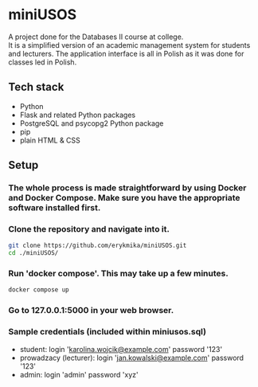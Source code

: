 # **miniUSOS**

A project done for the Databases II course at college.    
It is a simplified version of an academic management system for students and lecturers. The application interface is all in Polish as it was done for classes led in Polish.

## Tech stack

* Python
* Flask and related Python packages 
* PostgreSQL and psycopg2 Python package
* pip
* plain HTML & CSS

## Setup

### The whole process is made straightforward by using Docker and Docker Compose. Make sure you have the appropriate software installed first.

### Clone the repository and navigate into it.

```sh
git clone https://github.com/erykmika/miniUSOS.git
cd ./miniUSOS/
```

### Run 'docker compose'. This may take up a few minutes.
```sh
docker compose up
```

### Go to **127.0.0.1:5000** in your web browser.

### Sample credentials (included within **miniusos.sql**)
* student: login 'karolina.wojcik@example.com' password '123'
* prowadzacy (lecturer): login 'jan.kowalski@example.com' password '123'
* admin: login 'admin' password 'xyz'
